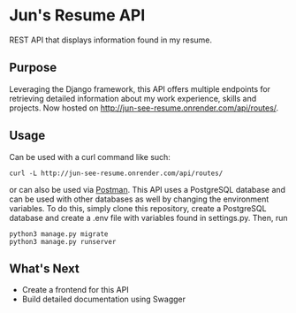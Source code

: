 # Jun's Resume API
REST API that displays information found in my resume.

## Purpose
Leveraging the Django framework, this API offers multiple endpoints for retrieving detailed information about my work experience, skills and projects. Now hosted on http://jun-see-resume.onrender.com/api/routes/.

## Usage
Can be used with a curl command like such:
```
curl -L http://jun-see-resume.onrender.com/api/routes/
```
or can also be used via [Postman](postman.com). This API uses a PostgreSQL database and can be used with other databases as well by changing the environment variables. To do this, simply clone this repository, create a PostgreSQL database and create a .env file with variables found in settings.py. Then, run

```
python3 manage.py migrate
python3 manage.py runserver
```

## What's Next
- Create a frontend for this API
- Build detailed documentation using Swagger
